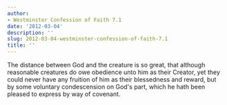 ```yaml
---
author:
- Westminster Confession of Faith 7.1
date: '2012-03-04'
description: ''
slug: 2012-03-04-westminster-confession-of-faith-7.1
title: ''
---
```

The distance between God and the creature is so great, that although reasonable creatures do owe obedience unto him as their Creator, yet they could never have any fruition of him as their blessedness and reward, but by some voluntary condescension on God's part, which he hath been pleased to express by way of covenant.



